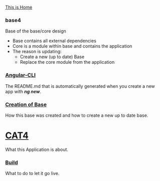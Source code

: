 [This is Home]()
### base4
Base of the base/core design
* Base contains all external dependencies
* Core is a module within base and contains the application 
* The reason is updating:
    * Create a new (up to date) Base
    * Replace the core module from the application

### [Angular-CLI](./doc/angular.md)
The README.md that is automatically generated when you create a new app with ***ng new***.
### [Creation of Base](./doc/base.md)
How this base was created and how to create a new up to date base.
#  [CAT4](./src/app/core/doc/core.md)
What this Application is about.
### [Build](./doc/build.md)
What to do to let it go live.